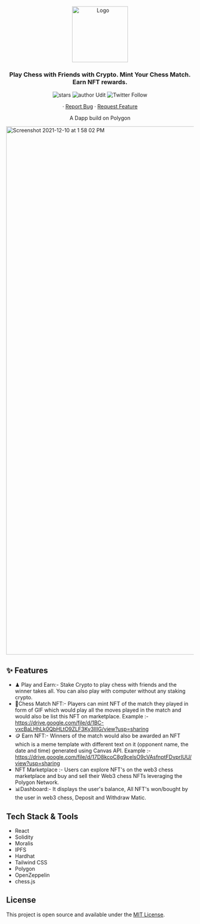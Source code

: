 <br />
<p align="center">
  <a >
    <img src="./packages/frontend/src/assets/purple-logo.png" alt="Logo" width="150" height="150">
  </a>

  <h3 align="center">Play Chess with Friends with Crypto. Mint Your Chess Match.<br /> Earn NFT rewards.</h3>

  <p align="center">
  <img src="https://img.shields.io/github/stars/Udit-takkar/chess" alt="stars" />
   <img src="https://img.shields.io/badge/author-Udit-takkar" alt="author Udit"/>
   <img alt="Twitter Follow" src="https://img.shields.io/twitter/follow/UditCodes?style=social" />  
  </p>
    <p align="center">
    ·
    <a href="https://github.com/Udit-takkar/chess/issues">Report Bug</a>
    ·
    <a href="https://github.com/Udit-takkar/chess/issues">Request Feature</a>
  </p>
  
  <p align="center">A Dapp build on Polygon</p>
  
<img width="1418" alt="Screenshot 2021-12-10 at 1 58 02 PM" src="https://user-images.githubusercontent.com/53316345/145725775-06f3ddd8-bedd-474f-9d89-74999ad3dcd6.png">



## ✨ Features
- ♟ Play and Earn:- Stake Crypto to play chess with friends and the winner takes all. You can also play with computer without any staking crypto.
- 🧩Chess Match NFT:- Players can mint NFT of the match they played in form of GIF which would play all the moves played in the match and would also be list this NFT on marketplace. Example :- https://drive.google.com/file/d/1BC-vxcBaLHhLk0QbHLtO9ZLF3Ky3IIIG/view?usp=sharing
- 🪙 Earn NFT:- Winners of the match would also be awarded an NFT which is a meme template with different text on it (opponent name, the date and time) generated using Canvas API.
Example :- https://drive.google.com/file/d/17D8kcoC8g9celsO9cVAsfnptFDvprIUU/view?usp=sharing
- NFT Marketplace :- Users can explore NFT's on the web3 chess marketplace and buy and sell their Web3 chess NFTs leveraging the Polygon Network.
- 📊Dashboard:- It displays the user's balance, All NFT's won/bought by the user in web3 chess, Deposit and Withdraw Matic.


## Tech Stack & Tools

 - React
 - Solidity
 - Moralis
 - IPFS
 - Hardhat
 - Tailwind CSS
 - Polygon
 - OpenZeppelin
 - chess.js


## License

This project is open source and available under the [MIT License](LICENSE).
